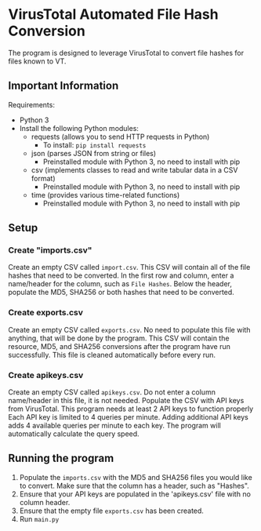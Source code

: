 # VirusTotal Automated File Hash Conversion
The program is designed to leverage VirusTotal to convert file hashes for files known to VT.

## Important Information
Requirements:
  - Python 3
  - Install the following Python modules:
    - requests (allows you to send HTTP requests in Python)
      - To install: `pip install requests`
    - json (parses JSON from string or files)
      - Preinstalled module with Python 3, no need to install with pip
    - csv (implements classes to read and write tabular data in a CSV format)
      - Preinstalled module with Python 3, no need to install with pip
    - time (provides various time-related functions)
      - Preinstalled module with Python 3, no need to install with pip

## Setup
### Create "imports.csv"
Create an empty CSV called `import.csv`. This CSV will contain all of the file hashes that need to be converted. In the first row and column, enter a name/header for the column, such as `File Hashes`. Below the header, populate the MD5, SHA256 or both hashes that need to be converted.
                        
### Create exports.csv
Create an empty CSV called `exports.csv`. No need to populate this file with anything, that will be done by the program. This CSV will contain the resource, MD5, and SHA256 conversions after the program have run successfully. This file is cleaned automatically before every run.

### Create apikeys.csv
Create an empty CSV called `apikeys.csv`. Do not enter a column name/header in this file, it is not needed. Populate the CSV with API keys from VirusTotal. This program needs at least 2 API keys to function properly Each API key is limited to 4 queries per minute. Adding additional API keys adds 4 available queries per minute to each key. The program will automatically calculate the query speed.

## Running the program
  1. Populate the `imports.csv` with the MD5 and SHA256 files you would like to convert. Make sure that the column has a header, such as "Hashes".
  2. Ensure that your API keys are populated in the 'apikeys.csv' file with no column header.
  3. Ensure that the empty file `exports.csv` has been created.
  4. Run `main.py`
